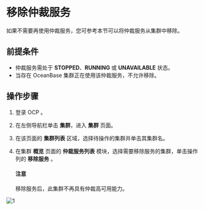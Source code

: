 # 移除仲裁服务

如果不需要再使用仲裁服务，您可参考本节可以将仲裁服务从集群中移除。

## 前提条件

* 仲裁服务需处于 **STOPPED**、**RUNNING** 或 **UNAVAILABLE** 状态。
* 当存在 OceanBase 集群正在使用该仲裁服务，不允许移除。

## 操作步骤

1. 登录 OCP 。

2. 在左侧导航栏单击 **集群**，进入 **集群** 页面。

3. 在该页面的 **集群列表** 区域，选择待操作的集群并单击其集群名。

4. 在集群 **概览** 页面的 **仲裁服务列表** 模块，选择需要移除服务的集群，单击操作列的 **移除服务** 。

    <main id="notice" type='notice'>
    <h4>注意</h4>
    <p>移除服务后，此集群不再具有仲裁高可用能力。</p>
    </main>

![1](https://obbusiness-private.oss-cn-shanghai.aliyuncs.com/doc/img/ocp/410/%E4%BB%B2%E8%A3%81-%E7%A7%BB%E9%99%A4%E6%9C%8D%E5%8A%A1.png)
